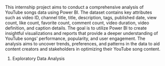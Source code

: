 This internship project aims to conduct a comprehensive analysis of YouTube songs data using Power BI. 
The dataset contains key attributes such as video ID, channel title, title, description, tags, published date, 
view count, like count, favorite count, comment count, video duration, video definition, and caption 
details. The goal is to utilize Power BI to create insightful visualizations and reports that provide a deeper 
understanding of YouTube songs' performance, popularity, and user engagement. The analysis aims to 
uncover trends, preferences, and patterns in the data to aid content creators and stakeholders in 
optimizing their YouTube song content.


1. Exploratory Data Analysis
